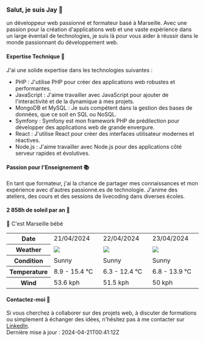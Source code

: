 ### Salut, je suis Jay 👋

un développeur web passionné et formateur basé à Marseille. Avec une passion pour la création d'applications web et une vaste expérience dans un large éventail de technologies, je suis là pour vous aider à réussir dans le monde passionnant du développement web.

#### Expertise Technique 🚀
J'ai une solide expertise dans les technologies suivantes :

- PHP : J'utilise PHP pour créer des applications web robustes et performantes.
- JavaScript : J'aime travailler avec JavaScript pour ajouter de l'interactivité et de la dynamique à mes projets.
- MongoDB et MySQL : Je suis compétent dans la gestion des bases de données, que ce soit en SQL ou NoSQL.
- Symfony : Symfony est mon framework PHP de prédilection pour développer des applications web de grande envergure.
- React : J'utilise React pour créer des interfaces utilisateur modernes et réactives.
- Node.js : J'aime travailler avec Node.js pour des applications côté serveur rapides et évolutives.

#### Passion pour l'Enseignement 📚
En tant que formateur, j'ai la chance de partager mes connaissances et mon expérience avec d'autres passionné.es de technologie. J'anime des ateliers, des cours et des sessions de livecoding dans diverses écoles.

#### 2 858h de soleil par an 🌊

📍 C'est Marseille bébé

<table>
    <tr>
        <th>Date</th>
        <td>21/04/2024</td><td>22/04/2024</td><td>23/04/2024</td>
    </tr>
    <tr>
        <th>Weather</th>
        <td><img src="https://cdn.weatherapi.com/weather/64x64/day/113.png"/></td><td><img src="https://cdn.weatherapi.com/weather/64x64/day/113.png"/></td><td><img src="https://cdn.weatherapi.com/weather/64x64/day/113.png"/></td>
    </tr>
    <tr>
        <th>Condition</th>
        <td width="200px">Sunny</td><td width="200px">Sunny</td><td width="200px">Sunny</td>
    </tr>
    <tr>
        <th>Temperature</th>
        <td>8.9 -  15.4 °C</td><td>6.3 -  12.4 °C</td><td>6.8 -  13.9 °C</td>
    </tr>
    <tr>
        <th>Wind</th>
        <td>53.6 kph</td><td>51.5 kph</td><td>50 kph</td>
    </tr>
</table>


#### Contactez-moi 🤝
Si vous cherchez à collaborer sur des projets web, à discuter de formations ou simplement à échanger des idées, n'hésitez pas à me contacter sur [LinkedIn](https://www.linkedin.com/in/jay-viannay-dev-web-instructor/).
<br>
Dernière mise à jour : 2024-04-21T00:41:12Z
